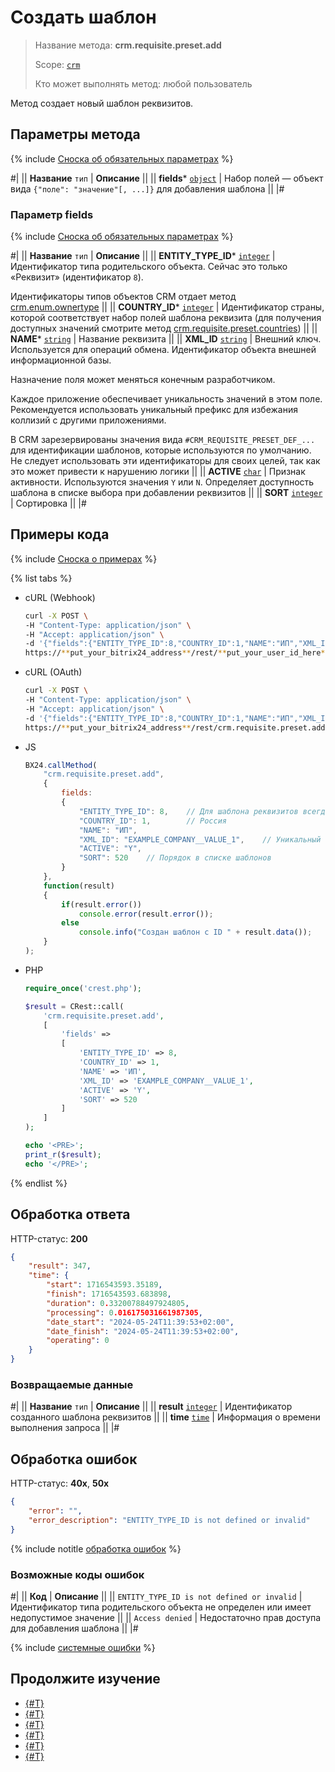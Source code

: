 # Создать шаблон

> Название метода: **crm.requisite.preset.add**
>
> Scope: [`crm`](../../../scopes/permissions.md)
>
> Кто может выполнять метод: любой пользователь

Метод создает новый шаблон реквизитов.

## Параметры метода

{% include [Сноска об обязательных параметрах](../../../../_includes/required.md) %}

#|
|| **Название**
`тип` | **Описание** ||
|| **fields***
[`object`](../../../data-types.md) | Набор полей — объект вида `{"поле": "значение"[, ...]}` для добавления шаблона ||
|#

### Параметр fields

{% include [Сноска об обязательных параметрах](../../../../_includes/required.md) %}

#|
|| **Название**
`тип` | **Описание** ||
|| **ENTITY_TYPE_ID***
[`integer`](../../../data-types.md) | Идентификатор типа родительского объекта. Сейчас это только «Реквизит» (идентификатор `8`).

Идентификаторы типов объектов CRM отдает метод [crm.enum.ownertype](../../auxiliary/enum/crm-enum-owner-type.md) 
||
|| **COUNTRY_ID***
[`integer`](../../../data-types.md) | Идентификатор страны, которой соответствует набор полей шаблона реквизита (для получения доступных значений смотрите метод [crm.requisite.preset.countries](./crm-requisite-preset-countries.md)) ||
|| **NAME***
[`string`](../../../data-types.md) | Название реквизита ||
|| **XML_ID**
[`string`](../../../data-types.md) | Внешний ключ. Используется для операций обмена. Идентификатор объекта внешней информационной базы. 

Назначение поля может меняться конечным разработчиком. 

Каждое приложение обеспечивает уникальность значений в этом поле. Рекомендуется использовать уникальный префикс для избежания коллизий с другими приложениями. 

В CRM зарезервированы значения вида `#CRM_REQUISITE_PRESET_DEF_...` для идентификации шаблонов, которые используются по умолчанию. Не следует использовать эти идентификаторы для своих целей, так как это может привести к нарушению логики ||
|| **ACTIVE**
[`char`](../../../data-types.md) | Признак активности. Используются значения `Y` или `N`. Определяет доступность шаблона в списке выбора при добавлении реквизитов ||
|| **SORT**
[`integer`](../../../data-types.md) | Сортировка ||
|#

## Примеры кода

{% include [Сноска о примерах](../../../../_includes/examples.md) %}

{% list tabs %}

- cURL (Webhook)

    ```bash
    curl -X POST \
    -H "Content-Type: application/json" \
    -H "Accept: application/json" \
    -d '{"fields":{"ENTITY_TYPE_ID":8,"COUNTRY_ID":1,"NAME":"ИП","XML_ID":"EXAMPLE_COMPANY__VALUE_1","ACTIVE":"Y","SORT":520}}' \
    https://**put_your_bitrix24_address**/rest/**put_your_user_id_here**/**put_your_webbhook_here**/crm.requisite.preset.add
    ```

- cURL (OAuth) 

    ```bash
    curl -X POST \
    -H "Content-Type: application/json" \
    -H "Accept: application/json" \
    -d '{"fields":{"ENTITY_TYPE_ID":8,"COUNTRY_ID":1,"NAME":"ИП","XML_ID":"EXAMPLE_COMPANY__VALUE_1","ACTIVE":"Y","SORT":520},"auth":"**put_access_token_here**"}' \
    https://**put_your_bitrix24_address**/rest/crm.requisite.preset.add
    ```

- JS

    ```js
    BX24.callMethod(
        "crm.requisite.preset.add",
        {
            fields:
            {
                "ENTITY_TYPE_ID": 8,    // Для шаблона реквизитов всегда указывается "Реквизит" (идентификатор 8), см. crm.enum.ownertype
                "COUNTRY_ID": 1,        // Россия
                "NAME": "ИП",
                "XML_ID": "EXAMPLE_COMPANY__VALUE_1",    // Уникальный внешний идентификатор
                "ACTIVE": "Y",
                "SORT": 520    // Порядок в списке шаблонов
            }
        },
        function(result)
        {
            if(result.error())
                console.error(result.error());
            else
                console.info("Создан шаблон с ID " + result.data());
        }
    );
    ```

- PHP

    ```php
    require_once('crest.php');

    $result = CRest::call(
        'crm.requisite.preset.add',
        [
            'fields' =>
            [
                'ENTITY_TYPE_ID' => 8,
                'COUNTRY_ID' => 1,
                'NAME' => 'ИП',
                'XML_ID' => 'EXAMPLE_COMPANY__VALUE_1',
                'ACTIVE' => 'Y',
                'SORT' => 520
            ]
        ]
    );

    echo '<PRE>';
    print_r($result);
    echo '</PRE>';
    ```

{% endlist %}

## Обработка ответа

HTTP-статус: **200**

```json
{
    "result": 347,
    "time": {
        "start": 1716543593.35189,
        "finish": 1716543593.683898,
        "duration": 0.33200788497924805,
        "processing": 0.016175031661987305,
        "date_start": "2024-05-24T11:39:53+02:00",
        "date_finish": "2024-05-24T11:39:53+02:00",
        "operating": 0
    }
}
```

### Возвращаемые данные

#|
|| **Название**
`тип` | **Описание** ||
|| **result**
[`integer`](../../../data-types.md) | Идентификатор созданного шаблона реквизитов ||
|| **time**
[`time`](../../../data-types.md) | Информация о времени выполнения запроса ||
|#

## Обработка ошибок

HTTP-статус: **40x**, **50x**

```json
{
    "error": "",
    "error_description": "ENTITY_TYPE_ID is not defined or invalid"
}
```
{% include notitle [обработка ошибок](../../../../_includes/error-info.md) %}

### Возможные коды ошибок

#|
|| **Код** | **Описание** ||
|| `ENTITY_TYPE_ID is not defined or invalid` | Идентификатор типа родительского объекта не определен или имеет недопустимое значение ||
|| `Access denied` | Недостаточно прав доступа для добавления шаблона ||
|#

{% include [системные ошибки](../../../../_includes/system-errors.md) %}

## Продолжите изучение

- [{#T}](./crm-requisite-preset-update.md)
- [{#T}](./crm-requisite-preset-countries.md)
- [{#T}](./crm-requisite-preset-get.md)
- [{#T}](./crm-requisite-preset-list.md)
- [{#T}](./crm-requisite-preset-delete.md)
- [{#T}](./crm-requisite-preset-fields.md)


